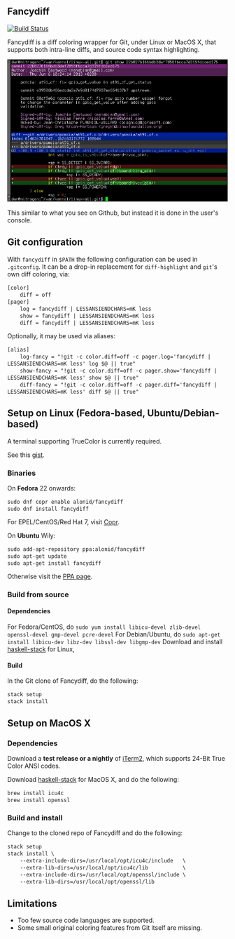 ## Fancydiff

[![Build Status](https://travis-ci.org/da-x/fancydiff.svg?branch=master)](https://travis-ci.org/da-x/fancydiff)

Fancydiff is a diff coloring wrapper for Git, under Linux or MacOS X, that supports both intra-line diffs, and source code syntax highlighting.

<img src="doc/fancydiff-example.png">

This similar to what you see on Github, but instead it is done in the user's console.


## Git configuration

With `fancydiff` in `$PATH` the following configuration can be used in `.gitconfig`. It can be a drop-in
replacement for `diff-highlight` and `git`'s own diff coloring, via:

```
[color]
    diff = off
[pager]
    log = fancydiff | LESSANSIENDCHARS=mK less
    show = fancydiff | LESSANSIENDCHARS=mK less
    diff = fancydiff | LESSANSIENDCHARS=mK less
```

Optionally, it may be used via aliases:

```
[alias]
    log-fancy = "!git -c color.diff=off -c pager.log='fancydiff | LESSANSIENDCHARS=mK less' log $@ || true"
    show-fancy = "!git -c color.diff=off -c pager.show='fancydiff | LESSANSIENDCHARS=mK less' show $@ || true"
    diff-fancy = "!git -c color.diff=off -c pager.diff='fancydiff | LESSANSIENDCHARS=mK less' diff $@ || true"
```


## Setup on Linux (Fedora-based, Ubuntu/Debian-based)

A terminal supporting TrueColor is currently required.

See this [gist](https://gist.github.com/XVilka/8346728).

### Binaries

On **Fedora** 22 onwards:

```
sudo dnf copr enable alonid/fancydiff
sudo dnf install fancydiff
```

For EPEL/CentOS/Red Hat 7, visit [Copr](https://copr.fedorainfracloud.org/coprs/alonid/fancydiff/).

On **Ubuntu** Wily:

```
sudo add-apt-repository ppa:alonid/fancydiff
sudo apt-get update
sudo apt-get install fancydiff
```

Otherwise visit the [PPA page](https://launchpad.net/~alonid/+archive/ubuntu/fancydiff).

### Build from source

#### Dependencies

For Fedora/CentOS, do `sudo yum install libicu-devel zlib-devel openssl-devel gmp-devel pcre-devel`
For Debian/Ubuntu, do `sudo apt-get install libicu-dev libz-dev libssl-dev libgmp-dev`
Download and install [haskell-stack](http://docs.haskellstack.org/en/stable/install_and_upgrade.html) for Linux,


#### Build

In the Git clone of Fancydiff, do the following:

```
stack setup
stack install
```


## Setup on MacOS X

### Dependencies

Download a **test release or a nightly** of [iTerm2](https://www.iterm2.com/downloads.html), which supports 24-Bit True Color
ANSI codes.

Download [haskell-stack](http://docs.haskellstack.org/en/stable/install_and_upgrade.html#mac-os-x) for MacOS X,
and do the following:

```
brew install icu4c
brew install openssl
```

### Build and install

Change to the cloned repo of Fancydiff and do the following:

```
stack setup
stack install \
    --extra-include-dirs=/usr/local/opt/icu4c/include   \
    --extra-lib-dirs=/usr/local/opt/icu4c/lib           \
    --extra-include-dirs=/usr/local/opt/openssl/include \
    --extra-lib-dirs=/usr/local/opt/openssl/lib
```

## Limitations

 * Too few source code languages are supported.
 * Some small original coloring features from Git itself are missing.
